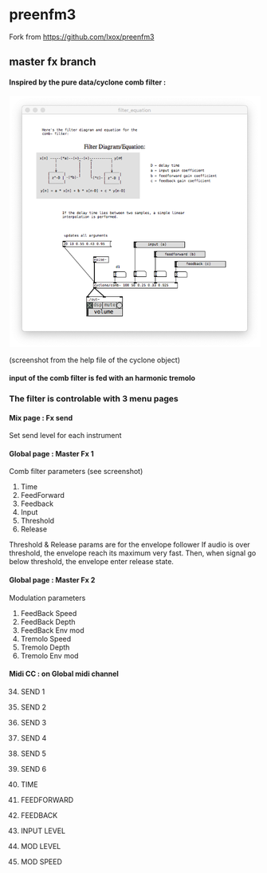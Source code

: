 # preenfm3

Fork from https://github.com/Ixox/preenfm3


## master fx branch


#### Inspired by the pure data/cyclone comb filter :



![Alt text](/doc/comb_cyclone.png?raw=true "Comb filter from pure data/cyclone")


(screenshot from the help file of the cyclone object)


#### input of the comb filter is fed with an harmonic tremolo



### The filter is controlable with 3 menu pages


#### Mix page : Fx send

Set send level for each instrument


#### Global page : Master Fx 1

Comb filter parameters (see screenshot)

1. Time
2. FeedForward
3. Feedback
4. Input
5. Threshold
6. Release

Threshold & Release params are for the envelope follower
If audio is over threshold, the envelope reach its maximum very fast.
Then, when signal go below threshold, the envelope enter release state.

#### Global page : Master Fx 2

Modulation parameters

1. FeedBack Speed 
2. FeedBack Depth 
3. FeedBack Env mod
4. Tremolo Speed 
5. Tremolo Depth 
6. Tremolo Env mod


#### Midi CC : on Global midi channel

34.    SEND 1
35.    SEND 2
36.    SEND 3
37.    SEND 4
38.    SEND 5
39.    SEND 6

40.    TIME
41.    FEEDFORWARD
42.    FEEDBACK
43.    INPUT LEVEL
44.    MOD LEVEL
45.    MOD SPEED   

